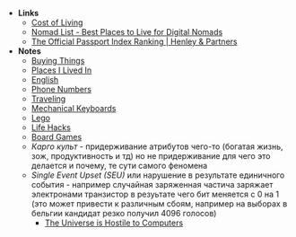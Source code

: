 - **Links**
	- [Cost of Living](https://www.numbeo.com/cost-of-living/)
	- [Nomad List - Best Places to Live for Digital Nomads](https://nomadlist.com)
	- [The Official Passport Index Ranking | Henley & Partners](https://www.henleyglobal.com/passport-index/ranking)
- **Notes**	
	- [Buying Things](Buying%20Things.md)
	- [Places I Lived In](Places%20I%20Lived%20In.md)
	- [English](English.md)
	- [Phone Numbers](Phone%20Numbers.md)
	- [Traveling](Traveling.md)
	- [Mechanical Keyboards](Life/Mechanical%20Keyboards.md)
	- [Lego](Life/Lego.md)
	- [Life Hacks](Life/Life%20Hacks.md)
	- [Board Games](Life/Board%20Games.md)
	- *Карго культ* - придерживание атрибутов чего-то (богатая жизнь, зож, продуктивность и тд) но не придерживание для чего это делается и почему, те сути самого феномена
	- *Single Event Upset (SEU)* или нарушение в результате единичного события - например случайная заряженная частича заряжает электронами транзистор в резуьтате чего бит меняется с 0 на 1 (это может привести к различным сбоям, например на выборах в бельгии кандидат резко получил 4096 голосов)
		- [The Universe is Hostile to Computers](https://www.youtube.com/watch?v=AaZ_RSt0KP8)